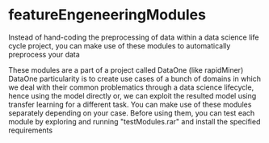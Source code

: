 # featureEngeneeringModules
Instead of hand-coding the preprocessing of data within a data science life cycle project, you can make use of these modules to automatically preprocess your data  

These modules are a part of a project called DataOne (like rapidMiner)
DataOne particularity is to create use cases of a bunch of domains in which we deal with their common problematics through a data science lifecycle, hence using the model directly or, we can exploit the resulted model using transfer learning for a different task.
You can make use of these modules separately depending on your case.
Before using them, you can test each module by exploring and running "testModules.rar" and install the specified requirements 
